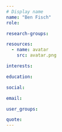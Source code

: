 ```yaml
---
# Display name
name: "Ben Fisch"
role:

research-groups:

resources:
  - name: avatar
    src: avatar.png

interests:

education:

social:

email:

user_groups:

quote:
---
```

